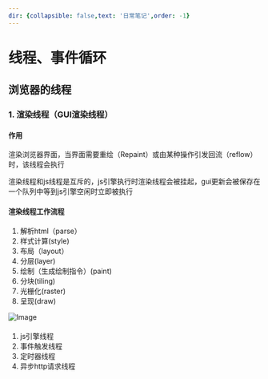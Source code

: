 ```yaml
---
dir: {collapsible: false,text: '日常笔记',order: -1}
---
```

# 线程、事件循环

## 浏览器的线程

### 1. 渲染线程（GUI渲染线程）

#### 作用

渲染浏览器界面，当界面需要重绘（Repaint）或由某种操作引发回流（reflow）时，该线程会执行

渲染线程和js线程是互斥的，js引擎执行时渲染线程会被挂起，gui更新会被保存在一个队列中等到js引擎空闲时立即被执行

#### 渲染线程工作流程

1. 解析html（parse）
2. 样式计算(style)
3. 布局（layout）
4. 分层(layer)
5. 绘制（生成绘制指令）(paint)
6. 分块(tiling)
7. 光栅化(raster)
8. 呈现(draw)

![Image](http://os.zhaohs.cn/markdown/Image.png)

####

1. js引擎线程
2. 事件触发线程
3. 定时器线程
4. 异步http请求线程
